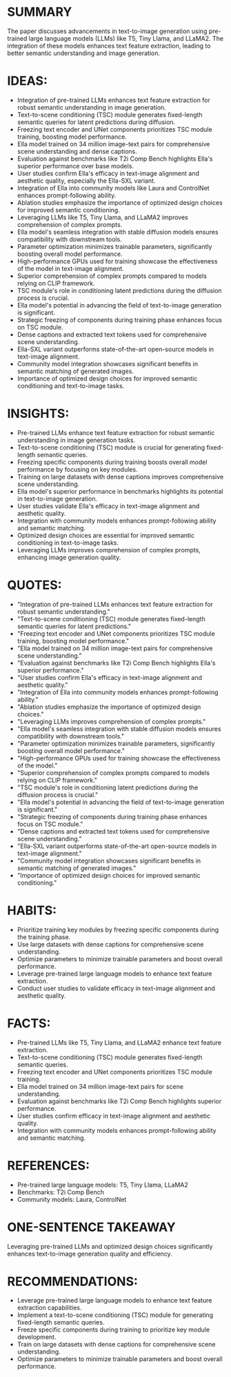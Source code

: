 # SUMMARY
The paper discusses advancements in text-to-image generation using pre-trained large language models (LLMs) like T5, Tiny Llama, and LLaMA2. The integration of these models enhances text feature extraction, leading to better semantic understanding and image generation.

# IDEAS:
- Integration of pre-trained LLMs enhances text feature extraction for robust semantic understanding in image generation.
- Text-to-scene conditioning (TSC) module generates fixed-length semantic queries for latent predictions during diffusion.
- Freezing text encoder and UNet components prioritizes TSC module training, boosting model performance.
- Ella model trained on 34 million image-text pairs for comprehensive scene understanding and dense captions.
- Evaluation against benchmarks like T2i Comp Bench highlights Ella's superior performance over base models.
- User studies confirm Ella's efficacy in text-image alignment and aesthetic quality, especially the Ella-SXL variant.
- Integration of Ella into community models like Laura and ControlNet enhances prompt-following ability.
- Ablation studies emphasize the importance of optimized design choices for improved semantic conditioning.
- Leveraging LLMs like T5, Tiny Llama, and LLaMA2 improves comprehension of complex prompts.
- Ella model's seamless integration with stable diffusion models ensures compatibility with downstream tools.
- Parameter optimization minimizes trainable parameters, significantly boosting overall model performance.
- High-performance GPUs used for training showcase the effectiveness of the model in text-image alignment.
- Superior comprehension of complex prompts compared to models relying on CLIP framework.
- TSC module's role in conditioning latent predictions during the diffusion process is crucial.
- Ella model's potential in advancing the field of text-to-image generation is significant.
- Strategic freezing of components during training phase enhances focus on TSC module.
- Dense captions and extracted text tokens used for comprehensive scene understanding.
- Ella-SXL variant outperforms state-of-the-art open-source models in text-image alignment.
- Community model integration showcases significant benefits in semantic matching of generated images.
- Importance of optimized design choices for improved semantic conditioning and text-to-image tasks.

# INSIGHTS:
- Pre-trained LLMs enhance text feature extraction for robust semantic understanding in image generation tasks.
- Text-to-scene conditioning (TSC) module is crucial for generating fixed-length semantic queries.
- Freezing specific components during training boosts overall model performance by focusing on key modules.
- Training on large datasets with dense captions improves comprehensive scene understanding.
- Ella model's superior performance in benchmarks highlights its potential in text-to-image generation.
- User studies validate Ella's efficacy in text-image alignment and aesthetic quality.
- Integration with community models enhances prompt-following ability and semantic matching.
- Optimized design choices are essential for improved semantic conditioning in text-to-image tasks.
- Leveraging LLMs improves comprehension of complex prompts, enhancing image generation quality.

# QUOTES:
- "Integration of pre-trained LLMs enhances text feature extraction for robust semantic understanding."
- "Text-to-scene conditioning (TSC) module generates fixed-length semantic queries for latent predictions."
- "Freezing text encoder and UNet components prioritizes TSC module training, boosting model performance."
- "Ella model trained on 34 million image-text pairs for comprehensive scene understanding."
- "Evaluation against benchmarks like T2i Comp Bench highlights Ella's superior performance."
- "User studies confirm Ella's efficacy in text-image alignment and aesthetic quality."
- "Integration of Ella into community models enhances prompt-following ability."
- "Ablation studies emphasize the importance of optimized design choices."
- "Leveraging LLMs improves comprehension of complex prompts."
- "Ella model's seamless integration with stable diffusion models ensures compatibility with downstream tools."
- "Parameter optimization minimizes trainable parameters, significantly boosting overall model performance."
- "High-performance GPUs used for training showcase the effectiveness of the model."
- "Superior comprehension of complex prompts compared to models relying on CLIP framework."
- "TSC module's role in conditioning latent predictions during the diffusion process is crucial."
- "Ella model's potential in advancing the field of text-to-image generation is significant."
- "Strategic freezing of components during training phase enhances focus on TSC module."
- "Dense captions and extracted text tokens used for comprehensive scene understanding."
- "Ella-SXL variant outperforms state-of-the-art open-source models in text-image alignment."
- "Community model integration showcases significant benefits in semantic matching of generated images."
- "Importance of optimized design choices for improved semantic conditioning."

# HABITS:
- Prioritize training key modules by freezing specific components during the training phase.
- Use large datasets with dense captions for comprehensive scene understanding.
- Optimize parameters to minimize trainable parameters and boost overall performance.
- Leverage pre-trained large language models to enhance text feature extraction.
- Conduct user studies to validate efficacy in text-image alignment and aesthetic quality.

# FACTS:
- Pre-trained LLMs like T5, Tiny Llama, and LLaMA2 enhance text feature extraction.
- Text-to-scene conditioning (TSC) module generates fixed-length semantic queries.
- Freezing text encoder and UNet components prioritizes TSC module training.
- Ella model trained on 34 million image-text pairs for scene understanding.
- Evaluation against benchmarks like T2i Comp Bench highlights superior performance.
- User studies confirm efficacy in text-image alignment and aesthetic quality.
- Integration with community models enhances prompt-following ability and semantic matching.

# REFERENCES:
- Pre-trained large language models: T5, Tiny Llama, LLaMA2
- Benchmarks: T2i Comp Bench
- Community models: Laura, ControlNet

# ONE-SENTENCE TAKEAWAY
Leveraging pre-trained LLMs and optimized design choices significantly enhances text-to-image generation quality and efficiency.

# RECOMMENDATIONS:
- Leverage pre-trained large language models to enhance text feature extraction capabilities.
- Implement a text-to-scene conditioning (TSC) module for generating fixed-length semantic queries.
- Freeze specific components during training to prioritize key module development.
- Train on large datasets with dense captions for comprehensive scene understanding.
- Optimize parameters to minimize trainable parameters and boost overall performance.